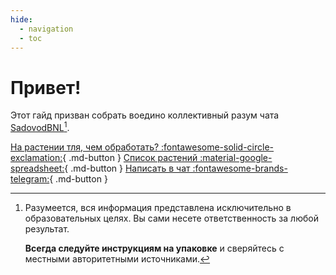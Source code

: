 ```yaml
---
hide:
  - navigation
  - toc
---
```


# Привет!

Этот гайд призван собрать воедино коллективный разум чата [SadovodBNL](https://t.me/gardening_benelux)[^1].

[На растении тля, чем обработать? :fontawesome-solid-circle-exclamation:](/plant-care/pest-control/insects#примеры-конкретных-средств){ .md-button }
[Список растений :material-google-spreadsheet:](https://docs.google.com/spreadsheets/d/1Kb5VpLNyeKjFGBcfFL9tN5z-cKTSS4mMP1GA9QjMOzY/edit?usp=sharing){ .md-button }
[Написать в чат :fontawesome-brands-telegram:](https://t.me/gardening_benelux){ .md-button }

[^1]:
    Разумеется, вся информация представлена исключительно в образовательных целях. Вы сами несете ответственность за любой результат.
    
    **Всегда следуйте инструкциям на упаковке** и сверяйтесь с местными авторитетными источниками.

[^2]: [Лох бывает принципиально 2 видов](https://t.me/gardening_benelux/19470)
